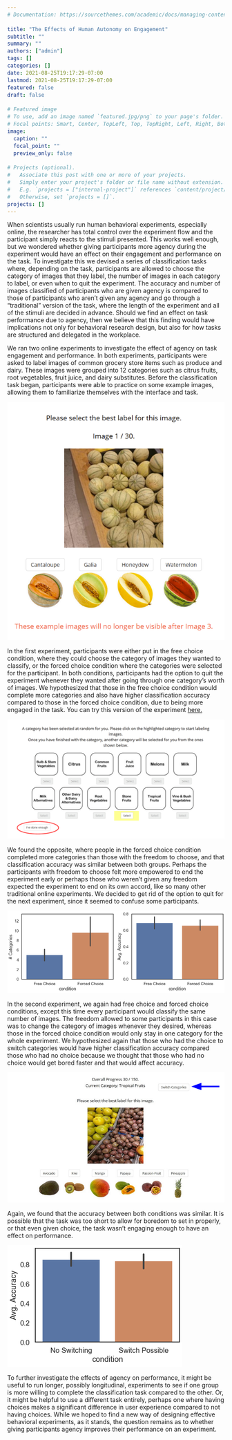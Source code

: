 ```yaml
---
# Documentation: https://sourcethemes.com/academic/docs/managing-content/

title: "The Effects of Human Autonomy on Engagement"
subtitle: ""
summary: ""
authors: ["admin"]
tags: []
categories: []
date: 2021-08-25T19:17:29-07:00
lastmod: 2021-08-25T19:17:29-07:00
featured: false
draft: false

# Featured image
# To use, add an image named `featured.jpg/png` to your page's folder.
# Focal points: Smart, Center, TopLeft, Top, TopRight, Left, Right, BottomLeft, Bottom, BottomRight.
image:
  caption: ""
  focal_point: ""
  preview_only: false

# Projects (optional).
#   Associate this post with one or more of your projects.
#   Simply enter your project's folder or file name without extension.
#   E.g. `projects = ["internal-project"]` references `content/project/deep-learning/index.md`.
#   Otherwise, set `projects = []`.
projects: []
---
```


When scientists usually run human behavioral experiments, especially online, the researcher has total control over the experiment flow and the participant simply reacts to the stimuli presented. This works well enough, but we wondered whether giving participants more agency during the experiment would have an effect on their engagement and performance on the task. To investigate this we devised a series of classification tasks where, depending on the task, participants are allowed to choose the category of images that they label, the number of images in each category to label, or even when to quit the experiment. The accuracy and number of images classified of participants who are given agency is compared to those of participants who aren’t given any agency and go through a “traditional” version of the task, where the length of the experiment and all of the stimuli are decided in advance. Should we find an effect on task performance due to agency, then we believe that this finding would have implications not only for behavioral research design, but also for how tasks are structured and delegated in the workplace.

We ran two online experiments to investigate the effect of agency on task engagement and performance. In both experiments, participants were asked to label images of common grocery store items such as produce and dairy. These images were grouped into 12 categories such as citrus fruits, root vegetables, fruit juice, and dairy substitutes. Before the classification task began, participants were able to practice on some example images, allowing them to familiarize themselves with the interface and task.

![](sample-trial.png "A sample classification trial from the 'Melons' category.")

In the first experiment, participants were either put in the free choice condition, where they could choose the category of images they wanted to classify, or the forced choice condition where the categories were selected for the participant. In both conditions, participants had the option to quit the experiment whenever they wanted after going through one category’s worth of images. We hypothesized that those in the free choice condition would complete more categories and also have higher classification accuracy compared to those in the forced choice condition, due to being more engaged in the task. You can try this version of the experiment [here.](https://grocery-images.web.app/)

![](no-choice.png "The selection screen shown to participants in the forced choice condition. The red circle has been added for emphasis and was not seen by participants.")

We found the opposite, where people in the forced choice condition completed more categories than those with the freedom to choose, and that classification accuracy was similar between both groups. Perhaps the participants with freedom to choose felt more empowered to end the experiment early or perhaps those who weren’t given any freedom expected the experiment to end on its own accord, like so many other traditional online experiments. We decided to get rid of the option to quit for the next experiment, since it seemed to confuse some participants.

![](main_effects1.png "Participants in the forced choice condition completed more image classifications than participants in the free choice condition.")

In the second experiment, we again had free choice and forced choice conditions, except this time every participant would classify the same number of images. The freedom allowed to some participants in this case was to change the category of images whenever they desired, whereas those in the forced choice condition would only stay in one category for the whole experiment. We hypothesized again that those who had the choice to switch categories would have higher classification accuracy compared those who had no choice because we thought that those who had no choice would get bored faster and that would affect accuracy. 

![](switch-choice.png "This time instead of a selection screen with different categories, we added a switch button on the classification screen itself. The blue arrow has been added for emphasis.")

Again, we found that the accuracy between both conditions was similar. It is possible that the task was too short to allow for boredom to set in properly, or that even given choice, the task wasn’t engaging enough to have an effect on performance. 

![](maineffect2.png "There was no difference in accuracy between the two conditions.")


To further investigate the effects of agency on performance, it might be useful to run longer, possibly longitudinal, experiments to see if one group is more willing to complete the classification task compared to the other. Or, it might be helpful to use a different task entirely, perhaps one where having choices makes a significant difference in user experience compared to not having choices. While we hoped to find a new way of designing effective behavioral experiments, as it stands, the question remains as to whether giving participants agency improves their performance on an experiment.
